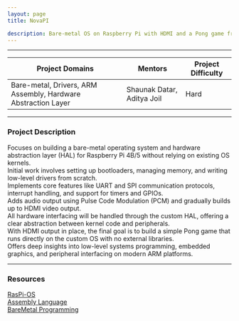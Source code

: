 ```yaml
---
layout: page
title: NovaPI

description: Bare-metal OS on Raspberry Pi with HDMI and a Pong game from scratch.
---
```


---

| Project Domains                                               | Mentors                                 | Project Difficulty |
|---------------------------------------------------------------|-----------------------------------------|--------------------|
| Bare-metal, Drivers, ARM Assembly, Hardware Abstraction Layer | Shaunak Datar, Aditya Joil              | Hard             |

---

### Project Description

Focuses on building a bare-metal operating system and hardware abstraction layer (HAL) for Raspberry Pi 4B/5 without relying on existing OS kernels.<br>
Initial work involves setting up bootloaders, managing memory, and writing low-level drivers from scratch.<br>
Implements core features like UART and SPI communication protocols, interrupt handling, and support for timers and GPIOs.<br>
Adds audio output using Pulse Code Modulation (PCM) and gradually builds up to HDMI video output.<br>
All hardware interfacing will be handled through the custom HAL, offering a clear abstraction between kernel code and peripherals.<br>
With HDMI output in place, the final goal is to build a simple Pong game that runs directly on the custom OS with no external libraries.<br>
Offers deep insights into low-level systems programming, embedded graphics, and peripheral interfacing on modern ARM platforms.

---

### Resources
[RasPi-OS](https://github.com/s-matyukevich/raspberry-pi-os)<br>
[Assembly Language](https://youtu.be/gfmRrPjnEw4?si=flEVGXRJBXGRP29f)<br>
[BareMetal Programming](https://youtu.be/mshVdGlGwBs?si=KgdI0XSvzd5yrXnl)<br>
